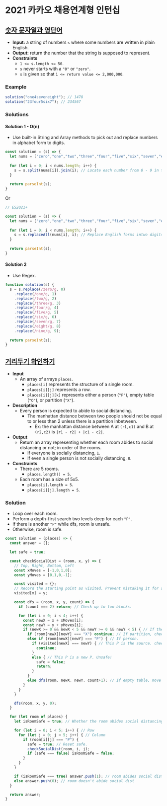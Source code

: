 # 2021 카카오 채용연계형 인턴십

## [숫자 문자열과 영단어](https://programmers.co.kr/learn/courses/30/lessons/81301)
- **Input:** a string of numbers `s` where some numbers are written in plain English.
- **Output:** return the number that the string is supposed to represent.
- **Constraints**
  - `1 <= s.length <= 50`.
  - `s` never starts with a `"0"` or `"zero"`.
  - `s` is given so that `1 <= return value <= 2,000,000`.
### Example
```js
solution("one4seveneight"); // 1478
solution("23four5six7"); // 234567
```
### Solutions
#### Solution 1 - O(n)
- Use built-in String and Array methods to pick out and replace numbers in alphabet form to digits.
```js
const solution = (s) => {
  let nums = ["zero","one","two","three","four","five","six","seven","eight","nine"];
  
  for (let i = 0; i < nums.length; i++) {
    s = s.split(nums[i]).join(i); // Locate each number from 0 - 9 in their English forms, replace them with the number in digits.
  }
  
  return parseInt(s);
}
```
Or
```js
// ES2021+

const solution = (s) => {
  let nums = ["zero","one","two","three","four","five","six","seven","eight","nine"];
  
  for (let i = 0; i < nums.length; i++) {
    s = s.replaceAll(nums[i], i); // Replace English forms intwo digits.
  }
  
  return parseInt(s);
}
```
#### Solution 2
- Use Regex.
```js
function solution(s) {
  s = s.replace(/zero/g, 0)
    .replace(/one/g, 1)
    .replace(/two/g, 2)
    .replace(/three/g, 3)
    .replace(/four/g, 4)
    .replace(/five/g, 5)
    .replace(/six/g, 6)
    .replace(/seven/g, 7)
    .replace(/eight/g, 8)
    .replace(/nine/g, 9);
    
  return parseInt(s);
}
```

## [거리두기 확인하기](https://programmers.co.kr/learn/courses/30/lessons/81302)
- **Input**
  - An array of arrays `places`.
    - `places[i]` represents the structure of a single room.
    - `places[i][j]` represents a row.
    - `places[i][j][k]` represents either a person (`"P"`), empty table (`"O"`), or partition (`"X"`).
- **Description**
  - Every person is expected to abide to social distancing.
    - The manhattan distance between two people should not be equal to or less than 2 unless there is a partition inbetween.
      - Ex: the manhattan distance between A at `(r1,c1)` and B at `(r2,c2)` is `|r1 - r2| + |c1 - c2|`.
- **Output**
  - Return an array representing whether each room abides to social distancing or not; in order of the rooms.
    - If everyone is socially distancing, `1`.
    - If even a single person is not socially distancing, `0`.
- **Constraints**
  - There are 5 rooms.
    - `places.length() = 5`.
  - Each room has a size of 5x5.
    - `places[i].length = 5`.
    - `places[i][j].length = 5`.

### Solution
- Loop over each room.
- Perform a depth-first search two levels deep for each `"P"`.
- If there is another `"P"` while dfs, room is unsafe.
- Otherwise, room is safe.
```js
const solution = (places) => {
  const answer = [];

  let safe = true;

  const checkSocialDist = (room, x, y) => {
    // Top, Right, Bottom, Left
    const xMoves = [-1,0,1,0];
    const yMoves = [0,1,0,-1];

    const visited = {};
    // Record the starting point as visited. Prevent mistaking it for another P.
    visited[x] = y;

    const dfs = (room, x, y, count) => {
      if (count === 2) return; // Check up to two blocks.

      for (let i = 0; i < 4; i++) {
        const newX = x + xMoves[i];
        const newY = y + yMoves[i];
        if (newX >= 0 && newX < 5 && newY >= 0 && newY < 5) { // If the coords are valid.
          if (room[newX][newY] === "X") continue; // If partition, check next coords.
          else if (room[newX][newY] === "P") { // If person.
            if (visited[newX] === newY) { // This P is the source. check next coords.
              continue;
            }
            else { // This P is a new P. Unsafe!
              safe = false;
              return;
            }
          }
          else dfs(room, newX, newY, count+1); // If empty table, move on to the empty table.
        }
      }
    }

    dfs(room, x, y, 0);
  }

  for (let room of places) {
    let isRoomSafe = true; // Whether the room abides social distancing or not.

    for (let i = 0; i < 5; i++) { // Row
      for (let j = 0; j < 5; j++) { // Column
        if (room[i][j] === "P") {
          safe = true; // Reset safe.
          checkSocialDist(room, i, j);
          if (safe === false) isRoomSafe = false;
        }
      }
    }

    if (isRoomSafe === true) answer.push(1); // room abides social dist
    else answer.push(0); // room doesn't abide social dist
  }

  return answer;
}
```

